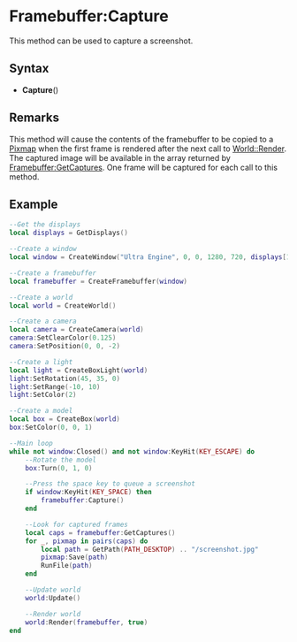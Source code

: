 # Framebuffer:Capture

This method can be used to capture a screenshot.

## Syntax

- **Capture**()

## Remarks

This method will cause the contents of the framebuffer to be copied to a [Pixmap](Pixmap.md) when the first frame is rendered after the next call to [World::Render](World_Render.md). The captured image will be available in the array returned by [Framebuffer:GetCaptures](Framebuffer_GetCaptures.md). One frame will be captured for each call to this method.

## Example

```lua
--Get the displays
local displays = GetDisplays()

--Create a window
local window = CreateWindow("Ultra Engine", 0, 0, 1280, 720, displays[1], WINDOW_TITLEBAR | WINDOW_CENTER)

--Create a framebuffer
local framebuffer = CreateFramebuffer(window)

--Create a world
local world = CreateWorld()

--Create a camera
local camera = CreateCamera(world)
camera:SetClearColor(0.125)
camera:SetPosition(0, 0, -2)

--Create a light
local light = CreateBoxLight(world)
light:SetRotation(45, 35, 0)
light:SetRange(-10, 10)
light:SetColor(2)

--Create a model
local box = CreateBox(world)
box:SetColor(0, 0, 1)

--Main loop
while not window:Closed() and not window:KeyHit(KEY_ESCAPE) do
    --Rotate the model
    box:Turn(0, 1, 0)

    --Press the space key to queue a screenshot
    if window:KeyHit(KEY_SPACE) then
        framebuffer:Capture()
    end

    --Look for captured frames
    local caps = framebuffer:GetCaptures()
    for _, pixmap in pairs(caps) do
        local path = GetPath(PATH_DESKTOP) .. "/screenshot.jpg"
        pixmap:Save(path)
        RunFile(path)
    end

    --Update world
    world:Update()

    --Render world
    world:Render(framebuffer, true)
end
```
